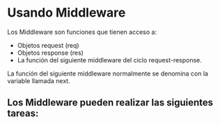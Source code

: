 # Usando Middleware
Los Middleware son funciones que tienen acceso a:
- Objetos request (req)
- Objetos response (res)
- La función del siguiente middleware del ciclo request-response. 

La función del siguiente middleware normalmente se denomina con la variable llamada next.

Los Middleware pueden realizar las siguientes tareas: 
- 